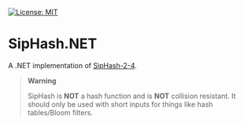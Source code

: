 [![License: MIT](https://img.shields.io/badge/License-MIT-blue.svg)](https://github.com/samuel-lucas6/SipHash.NET/blob/main/LICENSE)

# SipHash.NET

A .NET implementation of [SipHash-2-4](https://en.wikipedia.org/wiki/SipHash).

> **Warning**
> 
> SipHash is **NOT** a hash function and is **NOT** collision resistant. It should only be used with short inputs for things like hash tables/Bloom filters.

